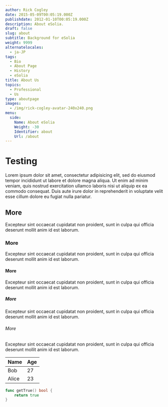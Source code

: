 ```yaml
---
author: Rick Cogley
date: 2015-05-09T00:05:19.000Z
publishdate: 2012-01-10T00:05:19.000Z
description: About eSolia.
draft: false
slug: about
subtitle: Background for eSolia
weight: 9999
alternatelocales:
  - ja-JP
tags:
  - Bio
  - About Page
  - History
  - eSolia
title: About Us
topics:
  - Professional
  - Us
type: aboutpage
images:
  - /img/rick-cogley-avatar-240x240.png
menu:
  side:
    Name: About eSolia
    Weight: -30
    Identifier: about
    Url: /about
---
```


# Testing
Lorem ipsum dolor sit amet, consectetur adipisicing elit, sed do eiusmod tempor incididunt ut labore et dolore magna aliqua. Ut enim ad minim veniam, quis nostrud exercitation ullamco laboris nisi ut aliquip ex ea commodo consequat. Duis aute irure dolor in reprehenderit in voluptate velit esse cillum dolore eu fugiat nulla pariatur.

## More
Excepteur sint occaecat cupidatat non proident, sunt in culpa qui officia deserunt mollit anim id est laborum.

### More
Excepteur sint occaecat cupidatat non proident, sunt in culpa qui officia deserunt mollit anim id est laborum.

#### More
Excepteur sint occaecat cupidatat non proident, sunt in culpa qui officia deserunt mollit anim id est laborum.

##### More
Excepteur sint occaecat cupidatat non proident, sunt in culpa qui officia deserunt mollit anim id est laborum.

###### More
Excepteur sint occaecat cupidatat non proident, sunt in culpa qui officia deserunt mollit anim id est laborum.

Name    | Age
--------|------
Bob     | 27
Alice   | 23

``` go
func getTrue() bool {
    return true
}
```
